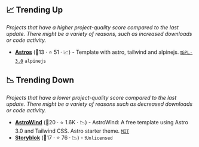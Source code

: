 ## 📈 Trending Up

_Projects that have a higher project-quality score compared to the last update. There might be a variety of reasons, such as increased downloads or code activity._

- <b><a href="https://github.com/zankhq/astros">Astros</a></b> (🥇13 ·  ⭐ 51 · 📈) - Template with astro, tailwind and alpinejs. <code><a href="http://bit.ly/2M0xdwT">❗️GPL-3.0</a></code> <code>alpinejs</code>

## 📉 Trending Down

_Projects that have a lower project-quality score compared to the last update. There might be a variety of reasons such as decreased downloads or code activity._

- <b><a href="https://github.com/onwidget/astrowind">AstroWind</a></b> (🥇20 ·  ⭐ 1.6K · 📉) - AstroWind: A free template using Astro 3.0 and Tailwind CSS. Astro starter theme. <code><a href="http://bit.ly/34MBwT8">MIT</a></code>
- <b><a href="https://github.com/storyblok/storyblok-astro">Storyblok</a></b> (🥇17 ·  ⭐ 76 · 📉) -  <code>❗Unlicensed</code>

